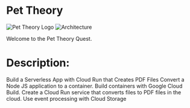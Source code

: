 # Pet Theory

![Pet Theory Logo](https://github.com/rosera/pettheory/blob/main/images/pet_theory_logo.png "Pet Theory")
![Architecture]("images/rdJceyaxL3oLL7FfmPpl2b9gZu6gTewg+sJ+7Sq6E0I=.png")

Welcome to the Pet Theory Quest.

# Description: 
Build a Serverless App with Cloud Run that Creates PDF Files Convert a Node JS application to a container. Build containers with Google Cloud Build. Create a Cloud Run service that converts files to PDF files in the cloud. Use event processing with Cloud Storage
